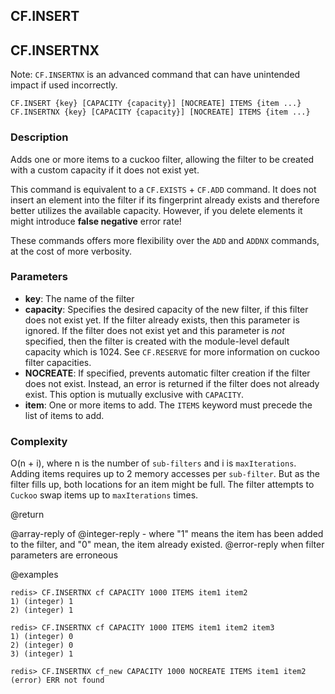 
## CF.INSERT

## CF.INSERTNX

Note: `CF.INSERTNX` is an advanced command that can have unintended impact if used
incorrectly.

```
CF.INSERT {key} [CAPACITY {capacity}] [NOCREATE] ITEMS {item ...}
CF.INSERTNX {key} [CAPACITY {capacity}] [NOCREATE] ITEMS {item ...}
```

### Description

Adds one or more items to a cuckoo filter, allowing the filter to be created
with a custom capacity if it does not exist yet.

This command is equivalent to a `CF.EXISTS` + `CF.ADD` command. It does not
insert an element into the filter if its fingerprint already exists and
therefore better utilizes the available capacity. However, if you delete
elements it might introduce **false negative** error rate!

These commands offers more flexibility over the `ADD` and `ADDNX` commands, at
the cost of more verbosity.

### Parameters

* **key**: The name of the filter
* **capacity**: Specifies the desired capacity of the new filter, if this filter
    does not exist yet. If the filter already exists, then this parameter is
    ignored. If the filter does not exist yet and this parameter is *not*
    specified, then the filter is created with the module-level default capacity
    which is 1024. See `CF.RESERVE` for more information on cuckoo filter
    capacities.
* **NOCREATE**: If specified, prevents automatic filter creation if the filter
    does not exist. Instead, an error is returned if the filter does not
    already exist. This option is mutually exclusive with `CAPACITY`.
* **item**: One or more items to add. The `ITEMS` keyword must precede the list of items to add.

### Complexity

O(n + i), where n is the number of `sub-filters` and i is `maxIterations`.
Adding items requires up to 2 memory accesses per `sub-filter`.
But as the filter fills up, both locations for an item might be full. The filter
attempts to `Cuckoo` swap items up to `maxIterations` times.

@return

@array-reply of @integer-reply - where "1" means the item has been added to the filter,
and "0" mean, the item already existed.
@error-reply when filter parameters are erroneous

@examples

```
redis> CF.INSERTNX cf CAPACITY 1000 ITEMS item1 item2 
1) (integer) 1
2) (integer) 1
```

```
redis> CF.INSERTNX cf CAPACITY 1000 ITEMS item1 item2 item3
1) (integer) 0
2) (integer) 0
3) (integer) 1
```

```
redis> CF.INSERTNX cf_new CAPACITY 1000 NOCREATE ITEMS item1 item2 
(error) ERR not found
```
